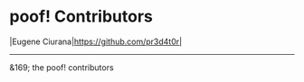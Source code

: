 # poof! Contributors


|Eugene Ciurana|https://github.com/pr3d4t0r|


---
&169; the poof! contributors


